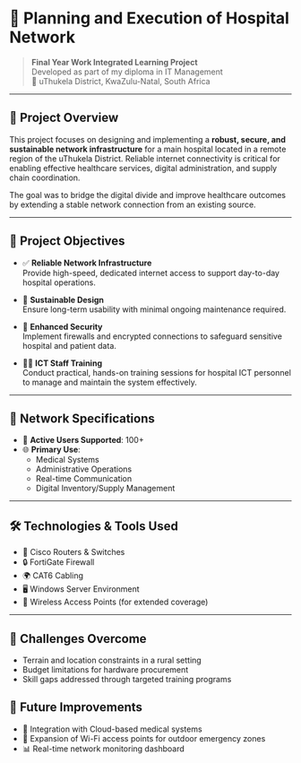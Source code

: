 # 🏥 Planning and Execution of Hospital Network

> **Final Year Work Integrated Learning Project**  
> Developed as part of my diploma in IT Management  
> 📍 uThukela District, KwaZulu-Natal, South Africa

---

## 📘 Project Overview

This project focuses on designing and implementing a **robust, secure, and sustainable network infrastructure** for a main hospital located in a remote region of the uThukela District. Reliable internet connectivity is critical for enabling effective healthcare services, digital administration, and supply chain coordination.

The goal was to bridge the digital divide and improve healthcare outcomes by extending a stable network connection from an existing source.

---

## 🎯 Project Objectives

- ✅ **Reliable Network Infrastructure**  
  Provide high-speed, dedicated internet access to support day-to-day hospital operations.

- 🌱 **Sustainable Design**  
  Ensure long-term usability with minimal ongoing maintenance required.

- 🔐 **Enhanced Security**  
  Implement firewalls and encrypted connections to safeguard sensitive hospital and patient data.

- 👨‍💻 **ICT Staff Training**  
  Conduct practical, hands-on training sessions for hospital ICT personnel to manage and maintain the system effectively.

---

## 🧩 Network Specifications

- 👥 **Active Users Supported**: 100+
- 🌐 **Primary Use**:  
  - Medical Systems  
  - Administrative Operations  
  - Real-time Communication  
  - Digital Inventory/Supply Management

---

## 🛠️ Technologies & Tools Used

- 🧱 Cisco Routers & Switches  
- 🔒 FortiGate Firewall  
- 🌍 CAT6 Cabling  
- 🖥️ Windows Server Environment  
- 📡 Wireless Access Points (for extended coverage)

---

## 🚧 Challenges Overcome

- Terrain and location constraints in a rural setting  
- Budget limitations for hardware procurement  
- Skill gaps addressed through targeted training programs  

## 🚀 Future Improvements

- 🔁 Integration with Cloud-based medical systems  
- 📶 Expansion of Wi-Fi access points for outdoor emergency zones  
- 📊 Real-time network monitoring dashboard
